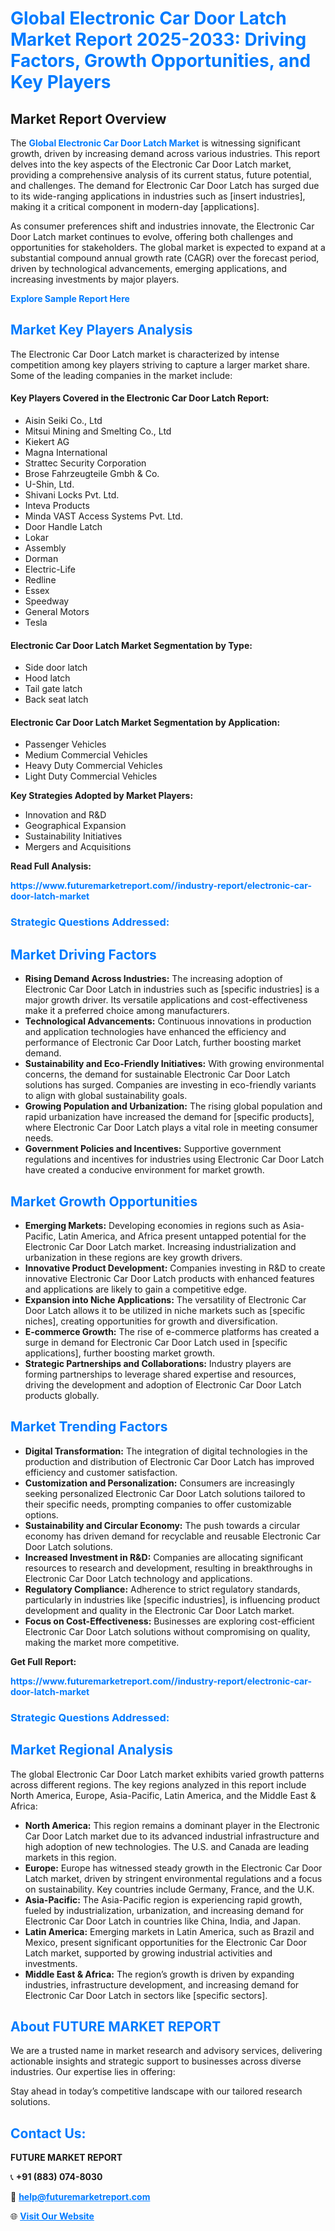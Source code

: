 <h1 style="color: #007BFF;">Global Electronic Car Door Latch Market Report 2025-2033: Driving Factors, Growth Opportunities, and Key Players</h1>

<section id="overview">
<h2>Market Report Overview</h2>
<p>The <a href="https://www.futuremarketreport.com//industry-report/electronic-car-door-latch-market" style="color: #007BFF; text-decoration: none;"><strong>Global Electronic Car Door Latch Market</strong></a> is witnessing significant growth, driven by increasing demand across various industries. This report delves into the key aspects of the Electronic Car Door Latch market, providing a comprehensive analysis of its current status, future potential, and challenges. The demand for Electronic Car Door Latch has surged due to its wide-ranging applications in industries such as [insert industries], making it a critical component in modern-day [applications].</p>
<p>As consumer preferences shift and industries innovate, the Electronic Car Door Latch market continues to evolve, offering both challenges and opportunities for stakeholders. The global market is expected to expand at a substantial compound annual growth rate (CAGR) over the forecast period, driven by technological advancements, emerging applications, and increasing investments by major players.</p>
</section>

<section id="overview">
<p><a href="https://www.futuremarketreport.com//request-sample/reportId=60505" style="color: #007BFF; text-decoration: none;"><strong>Explore Sample Report Here</strong></a></p>
</section>

<section id="key-players">
<h2 style="color: #007BFF;">Market Key Players Analysis</h2>
<p>The Electronic Car Door Latch market is characterized by intense competition among key players striving to capture a larger market share. Some of the leading companies in the market include:</p>
<h4>Key Players Covered in the Electronic Car Door Latch Report:</h4>
<ul><li>Aisin Seiki Co., Ltd</li><li>Mitsui Mining and Smelting Co., Ltd</li><li>Kiekert AG</li><li>Magna International</li><li>Strattec Security Corporation</li><li>Brose Fahrzeugteile Gmbh &amp; Co.</li><li>U-Shin, Ltd.</li><li>Shivani Locks Pvt. Ltd.</li><li>Inteva Products</li><li>Minda VAST Access Systems Pvt. Ltd.</li><li>Door Handle Latch</li><li>Lokar</li><li>Assembly</li><li>Dorman</li><li>Electric-Life</li><li>Redline</li><li>Essex</li><li>Speedway</li><li>General Motors</li><li>Tesla</li></ul>
<h4>Electronic Car Door Latch Market Segmentation by Type:</h4>
<ul><li>Side door latch</li><li>Hood latch</li><li>Tail gate latch</li><li>Back seat latch</li></ul>

<h4>Electronic Car Door Latch Market Segmentation by Application:</h4>
<ul><li>Passenger Vehicles</li><li>Medium Commercial Vehicles</li><li>Heavy Duty Commercial Vehicles</li><li>Light Duty Commercial Vehicles</li></ul>
<p><strong>Key Strategies Adopted by Market Players:</strong></p>
<ul>
<li>Innovation and R&D</li>
<li>Geographical Expansion</li>
<li>Sustainability Initiatives</li>
<li>Mergers and Acquisitions</li>
</ul>
</section>

<section>
<p><strong>Read Full Analysis: </strong></p><a href="https://www.futuremarketreport.com//industry-report/electronic-car-door-latch-market" style="color: #007BFF; text-decoration: none;"><strong>https://www.futuremarketreport.com//industry-report/electronic-car-door-latch-market</strong></a>
<h3 style="color: #007BFF;">Strategic Questions Addressed:</h3>
</section>

<section id="driving-factors">
<h2 style="color: #007BFF;">Market Driving Factors</h2>
<ul>
<li><strong>Rising Demand Across Industries:</strong> The increasing adoption of Electronic Car Door Latch in industries such as [specific industries] is a major growth driver. Its versatile applications and cost-effectiveness make it a preferred choice among manufacturers.</li>
<li><strong>Technological Advancements:</strong> Continuous innovations in production and application technologies have enhanced the efficiency and performance of Electronic Car Door Latch, further boosting market demand.</li>
<li><strong>Sustainability and Eco-Friendly Initiatives:</strong> With growing environmental concerns, the demand for sustainable Electronic Car Door Latch solutions has surged. Companies are investing in eco-friendly variants to align with global sustainability goals.</li>
<li><strong>Growing Population and Urbanization:</strong> The rising global population and rapid urbanization have increased the demand for [specific products], where Electronic Car Door Latch plays a vital role in meeting consumer needs.</li>
<li><strong>Government Policies and Incentives:</strong> Supportive government regulations and incentives for industries using Electronic Car Door Latch have created a conducive environment for market growth.</li>
</ul>
</section>

<section id="growth-opportunities">
<h2 style="color: #007BFF;">Market Growth Opportunities</h2>
<ul>
<li><strong>Emerging Markets:</strong> Developing economies in regions such as Asia-Pacific, Latin America, and Africa present untapped potential for the Electronic Car Door Latch market. Increasing industrialization and urbanization in these regions are key growth drivers.</li>
<li><strong>Innovative Product Development:</strong> Companies investing in R&D to create innovative Electronic Car Door Latch products with enhanced features and applications are likely to gain a competitive edge.</li>
<li><strong>Expansion into Niche Applications:</strong> The versatility of Electronic Car Door Latch allows it to be utilized in niche markets such as [specific niches], creating opportunities for growth and diversification.</li>
<li><strong>E-commerce Growth:</strong> The rise of e-commerce platforms has created a surge in demand for Electronic Car Door Latch used in [specific applications], further boosting market growth.</li>
<li><strong>Strategic Partnerships and Collaborations:</strong> Industry players are forming partnerships to leverage shared expertise and resources, driving the development and adoption of Electronic Car Door Latch products globally.</li>
</ul>
</section>

<section id="trending-factors">
<h2 style="color: #007BFF;">Market Trending Factors</h2>
<ul>
<li><strong>Digital Transformation:</strong> The integration of digital technologies in the production and distribution of Electronic Car Door Latch has improved efficiency and customer satisfaction.</li>
<li><strong>Customization and Personalization:</strong> Consumers are increasingly seeking personalized Electronic Car Door Latch solutions tailored to their specific needs, prompting companies to offer customizable options.</li>
<li><strong>Sustainability and Circular Economy:</strong> The push towards a circular economy has driven demand for recyclable and reusable Electronic Car Door Latch solutions.</li>
<li><strong>Increased Investment in R&D:</strong> Companies are allocating significant resources to research and development, resulting in breakthroughs in Electronic Car Door Latch technology and applications.</li>
<li><strong>Regulatory Compliance:</strong> Adherence to strict regulatory standards, particularly in industries like [specific industries], is influencing product development and quality in the Electronic Car Door Latch market.</li>
<li><strong>Focus on Cost-Effectiveness:</strong> Businesses are exploring cost-efficient Electronic Car Door Latch solutions without compromising on quality, making the market more competitive.</li>
</ul>
</section>

<section>
<p><strong>Get Full Report: </strong></p><a href="https://www.futuremarketreport.com//industry-report/electronic-car-door-latch-market" style="color: #007BFF; text-decoration: none;"><strong>https://www.futuremarketreport.com//industry-report/electronic-car-door-latch-market</strong></a>
<h3 style="color: #007BFF;">Strategic Questions Addressed:</h3>
</section>


<section id="regional-analysis">
<h2 style="color: #007BFF;">Market Regional Analysis</h2>
<p>The global Electronic Car Door Latch market exhibits varied growth patterns across different regions. The key regions analyzed in this report include North America, Europe, Asia-Pacific, Latin America, and the Middle East & Africa:</p>
<ul>
<li><strong>North America:</strong> This region remains a dominant player in the Electronic Car Door Latch market due to its advanced industrial infrastructure and high adoption of new technologies. The U.S. and Canada are leading markets in this region.</li>
<li><strong>Europe:</strong> Europe has witnessed steady growth in the Electronic Car Door Latch market, driven by stringent environmental regulations and a focus on sustainability. Key countries include Germany, France, and the U.K.</li>
<li><strong>Asia-Pacific:</strong> The Asia-Pacific region is experiencing rapid growth, fueled by industrialization, urbanization, and increasing demand for Electronic Car Door Latch in countries like China, India, and Japan.</li>
<li><strong>Latin America:</strong> Emerging markets in Latin America, such as Brazil and Mexico, present significant opportunities for the Electronic Car Door Latch market, supported by growing industrial activities and investments.</li>
<li><strong>Middle East & Africa:</strong> The region’s growth is driven by expanding industries, infrastructure development, and increasing demand for Electronic Car Door Latch in sectors like [specific sectors].</li>
</ul>
</section>

<footer>
<h2 style="color: #007BFF;">About FUTURE MARKET REPORT</h2>
<p>We are a trusted name in market research and advisory services, delivering actionable insights and strategic support to businesses across diverse industries. Our expertise lies in offering:</p>

<p>Stay ahead in today’s competitive landscape with our tailored research solutions.</p>

<h2 style="color: #007BFF;">Contact Us:</h2>
<p><strong>FUTURE MARKET REPORT</strong></p>
<p>📞 <strong>+91 (883) 074-8030</strong></p>
<p>📧 <strong><a href="mailto:help@futuremarketreport.com" style="color: #007BFF;">help@futuremarketreport.com</a></strong></p>
<p>🌐 <strong><a href="https://www.futuremarketreport.com/" style="color: #007BFF;">Visit Our Website</a></strong></p>
</footer>